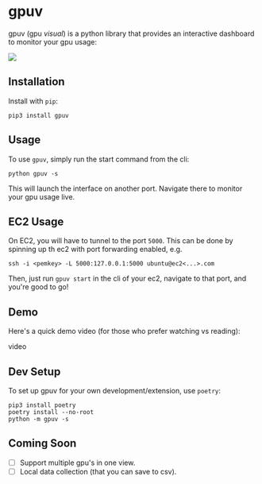 # gpuv

gpuv (gpu _visual_) is a python library that provides an interactive dashboard to monitor your gpu usage:

![](https://github.com/CambioML/gpuv/gpudemo.gif)


## Installation

Install with `pip`:

```
pip3 install gpuv
```

## Usage

To use `gpuv`, simply run the start command from the cli:

```
python gpuv -s
```

This will launch the interface on another port. Navigate there to monitor your gpu usage live.

## EC2 Usage

On EC2, you will have to tunnel to the port `5000`. This can be done by spinning up th ec2 with port forwarding enabled, e.g.

```
ssh -i <pemkey> -L 5000:127.0.0.1:5000 ubuntu@ec2<...>.com
```

Then, just run `gpuv start` in the cli of your ec2, navigate to that port, and you're good to go!

## Demo

Here's a quick demo video (for those who prefer watching vs reading):

video

## Dev Setup

To set up gpuv for your own development/extension, use `poetry`:

```
pip3 install poetry
poetry install --no-root
python -m gpuv -s
```

## Coming Soon

- [ ] Support multiple gpu's in one view.
- [ ] Local data collection (that you can save to csv).
